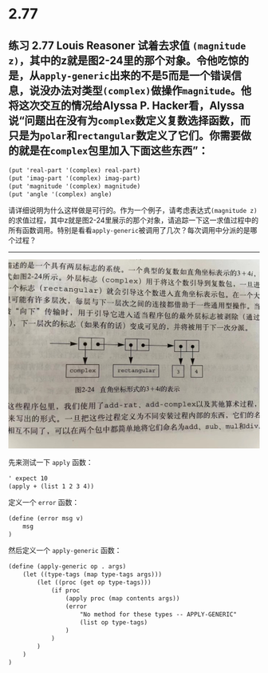 # 2.77

## 练习 2.77 Louis Reasoner 试着去求值 `(magnitude z)`，其中的z就是图2-24里的那个对象。令他吃惊的是，从`apply-generic`出来的不是5而是一个错误信息，说没办法对类型`(complex)`做操作`magnitude`。他将这次交互的情况给Alyssa P. Hacker看，Alyssa说“问题出在没有为`complex`数定义复数选择函数，而只是为`polar`和`rectangular`数定义了它们。你需要做的就是在`complex`包里加入下面这些东西”：

```plain
(put 'real-part '(complex) real-part)
(put 'imag-part '(complex) imag-part)
(put 'magnitude '(complex) magnitude)
(put 'angle '(complex) angle)
```

请详细说明为什么这样做是可行的。作为一个例子，请考虑表达式`(magnitude z)`的求值过程，其中z就是图2-24里展示的那个对象，请追踪一下这一求值过程中的所有函数调用。特别是看看`apply-generic`被调用了几次？每次调用中分派的是哪个过程？

---

![](./2.77/2-24.jpg)

先来测试一下 `apply` 函数：

```eval-scheme
' expect 10
(apply + (list 1 2 3 4))
```

定义一个 `error` 函数：

```eval-scheme
(define (error msg v)
    msg
)
```

然后定义一个 `apply-generic` 函数：

```eval-scheme
(define (apply-generic op . args)
    (let ((type-tags (map type-tags args)))
        (let ((proc (get op type-tags)))
            (if proc
                (apply proc (map contents args))
                (error
                    "No method for these types -- APPLY-GENERIC"
                    (list op type-tags)
                )
            )
        )
    )
)
```